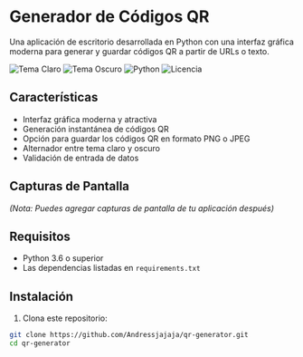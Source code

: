 # Generador de Códigos QR

Una aplicación de escritorio desarrollada en Python con una interfaz gráfica moderna para generar y guardar códigos QR a partir de URLs o texto.

![Tema Claro](https://img.shields.io/badge/Tema-Claro-brightgreen) ![Tema Oscuro](https://img.shields.io/badge/Tema-Oscuro-inactive) ![Python](https://img.shields.io/badge/Python-3.6%2B-blue) ![Licencia](https://img.shields.io/badge/Licencia-MIT-green)

## Características

- Interfaz gráfica moderna y atractiva
- Generación instantánea de códigos QR
- Opción para guardar los códigos QR en formato PNG o JPEG
- Alternador entre tema claro y oscuro
- Validación de entrada de datos

## Capturas de Pantalla

*(Nota: Puedes agregar capturas de pantalla de tu aplicación después)*

## Requisitos

- Python 3.6 o superior
- Las dependencias listadas en `requirements.txt`

## Instalación

1. Clona este repositorio:
```bash
git clone https://github.com/Andressjajaja/qr-generator.git
cd qr-generator